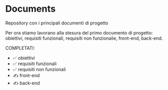 # Documents
Repository con i principali documenti di progetto

Per ora stiamo lavorano alla stesura del primo documento di progetto: 
obiettivi, 
requisiti funzionali, 
requisiti non funzionalie,
front-end,
back-end.

COMPLETATI:
- ✅ obiettivi
- ✅ requisiti funzionali
- ✅ requisiti non funzionali
- ✍️ front-end
- ✍️ back-end
